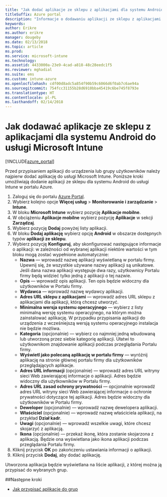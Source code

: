 ```yaml
---
title: "Jak dodać aplikacje ze sklepu z aplikacjami dla systemu Android do usługi Intune"
titleSuffix: Azure portal
description: "Informacje o dodawaniu aplikacji ze sklepu z aplikacjami dla systemu Android do usługi Intune."
keywords: 
author: Erikre
ms.author: erikre
manager: dougeby
ms.date: 02/13/2018
ms.topic: article
ms.prod: 
ms.service: microsoft-intune
ms.technology: 
ms.assetid: 4433000a-23e9-4cad-a818-48c28eedc1f5
ms.reviewer: mghadial
ms.suite: ems
ms.custom: intune-azure
ms.openlocfilehash: cdf00d8adc5a854f90b59c6066d6f0ab7c6ae94a
ms.sourcegitcommit: 754fcc31155b28d6910bba45419c6be745f8793e
ms.translationtype: HT
ms.contentlocale: pl-PL
ms.lasthandoff: 02/14/2018
---
```

# <a name="how-to-add-android-store-apps-to-microsoft-intune"></a>Jak dodawać aplikacje ze sklepu z aplikacjami dla systemu Android do usługi Microsoft Intune

[!INCLUDE[azure_portal](./includes/azure_portal.md)]

Przed przypisaniem aplikacji do urządzenia lub grupy użytkowników należy najpierw dodać aplikację do usługi Microsoft Intune. Poniższe kroki umożliwiają dodanie aplikacji ze sklepu dla systemu Android do usługi Intune w portalu Azure.

1. Zaloguj się do portalu [Azure Portal](https://portal.azure.com).
2. Wybierz kolejno opcje **Więcej usług** > **Monitorowanie i zarządzanie** > **Intune**.
3. W bloku **Microsoft Intune** wybierz pozycję **Aplikacje mobilne**.
4. W obciążeniu **Aplikacje mobilne** wybierz pozycję **Aplikacje** w sekcji **Zarządzaj**.
5. Wybierz pozycję **Dodaj** powyżej listy aplikacji.
6. W bloku **Dodaj aplikację** wybierz opcję **Android** w obszarze dostępnych typów **aplikacji ze sklepu**.
7. Wybierz pozycję **Konfiguruj**, aby skonfigurować następujące informacje o aplikacji: w zależności od wybranej aplikacji niektóre wartości w tym bloku mogą zostać wypełnione automatycznie:
    - **Nazwa** — wprowadź nazwę aplikacji wyświetlaną w portalu firmy. Upewnij się, że wszystkie używane nazwy aplikacji są unikatowe. Jeśli dana nazwa aplikacji występuje dwa razy, użytkownicy Portalu firmy będą widzieć tylko jedną z aplikacji o tej nazwie.
    - **Opis** — wprowadź opis aplikacji. Ten opis będzie widoczny dla użytkowników w Portalu firmy.
    - **Wydawca** — wprowadź nazwę wydawcy aplikacji.
    - **Adres URL sklepu z aplikacjami** — wprowadź adres URL sklepu z aplikacjami dla aplikacji, którą chcesz utworzyć.
    - **Minimalna wersja systemu operacyjnego** — wybierz z listy minimalną wersję systemu operacyjnego, na którym można zainstalować aplikację. W przypadku przypisania aplikacji do urządzenia z wcześniejszą wersją systemu operacyjnego instalacja nie będzie możliwa.
    - **Kategoria** (opcjonalnie) — wybierz co najmniej jedną wbudowaną lub utworzoną przez siebie kategorię aplikacji. Ułatwi to użytkownikom znajdowanie aplikacji podczas przeglądania Portalu firmy.
    - **Wyświetl jako polecaną aplikację w portalu firmy** — wyróżnij aplikację na stronie głównej portalu firmy dla użytkowników przeglądających aplikacje.
    - **Adres URL informacji** (opcjonalnie) — wprowadź adres URL witryny sieci Web zawierającej informacje o aplikacji. Adres będzie widoczny dla użytkowników w Portalu firmy.
    - **Adres URL zasad ochrony prywatności** — opcjonalnie wprowadź adres URL witryny sieci Web zawierającej informacje o ochronie prywatności dotyczące tej aplikacji. Adres będzie widoczny dla użytkowników w Portalu firmy.
    - **Deweloper** (opcjonalnie) — wprowadź nazwę dewelopera aplikacji.
    - **Właściciel** (opcjonalnie) — wprowadź nazwę właściciela aplikacji, na przykład **Dział kadr**.
    - **Uwagi** (opcjonalnie) — wprowadź wszelkie uwagi, które chcesz skojarzyć z aplikacją.
    - **Ikona** (opcjonalnie) — przekaż ikonę, która zostanie skojarzona z aplikacją. Będzie ona wyświetlana jako ikona aplikacji podczas przeglądania Portalu firmy.
8. Kliknij przycisk **OK** po zakończeniu ustawiania informacji o aplikacji.
9. Kliknij przycisk **Dodaj**, aby dodać aplikację.

Utworzona aplikacja będzie wyświetlana na liście aplikacji, z której można ją przypisać do wybranych grup. 

##<a name="next-steps"></a>Następne kroki

- [Jak przypisać aplikacje do grup](apps-deploy.md)